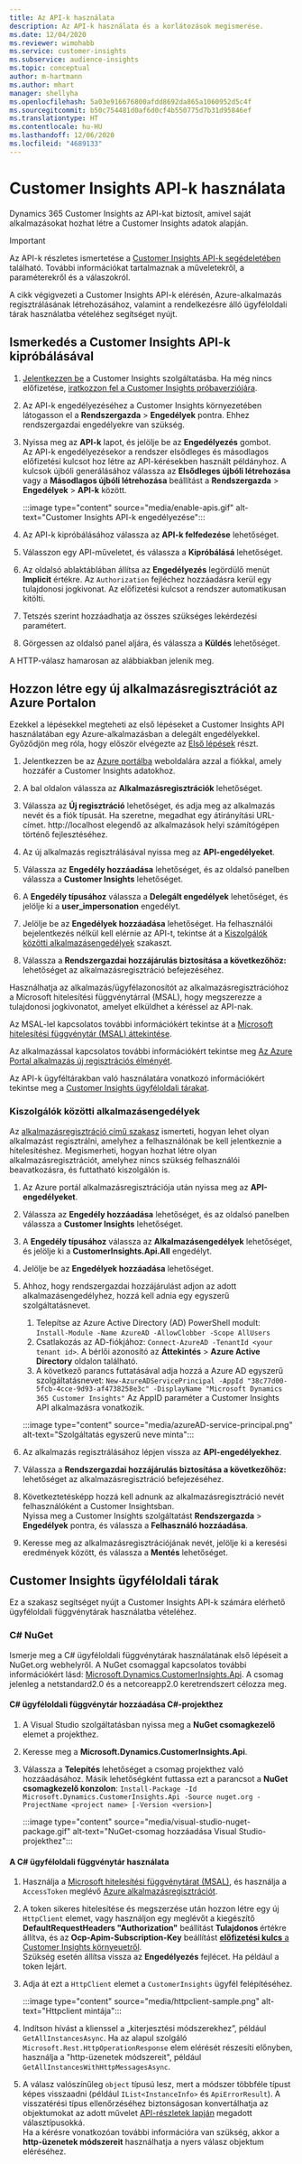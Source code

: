 ```yaml
---
title: Az API-k használata
description: Az API-k használata és a korlátozások megismerése.
ms.date: 12/04/2020
ms.reviewer: wimohabb
ms.service: customer-insights
ms.subservice: audience-insights
ms.topic: conceptual
author: m-hartmann
ms.author: mhart
manager: shellyha
ms.openlocfilehash: 5a03e916676800afdd8692da865a1060952d5c4f
ms.sourcegitcommit: b50c754481d0af6d0cf4b550775d7b31d95846ef
ms.translationtype: HT
ms.contentlocale: hu-HU
ms.lasthandoff: 12/06/2020
ms.locfileid: "4689133"
---
```

# <a name="work-with-customer-insights-apis"></a>Customer Insights API-k használata

Dynamics 365 Customer Insights az API-kat biztosít, amivel saját alkalmazásokat hozhat létre a Customer Insights adatok alapján.

> [!IMPORTANT]
> Az API-k részletes ismertetése a [Customer Insights API-k segédeletében](https://developer.ci.ai.dynamics.com/api-details#api=CustomerInsights) található. További információkat tartalmaznak a műveletekről, a paraméterekről és a válaszokról.

A cikk végigvezeti a Customer Insights API-k elérésén, Azure-alkalmazás regisztrálásának létrehozásához, valamint a rendelkezésre álló ügyféloldali tárak használatba vételéhez segítséget nyújt.

## <a name="get-started-trying-the-customer-insights-apis"></a>Ismerkedés a Customer Insights API-k kipróbálásával

1. [Jelentkezzen be](https://home.ci.ai.dynamics.com) a Customer Insights szolgáltatásba. Ha még nincs előfizetése, [iratkozzon fel a Customer Insights próbaverziójára](https://aka.ms/tryci).

1. Az API-k engedélyezéséhez a Customer Insights környezetében látogasson el a **Rendszergazda** > **Engedélyek** pontra. Ehhez rendszergazdai engedélyekre van szükség.

1. Nyissa meg az **API-k** lapot, és jelölje be az **Engedélyezés** gombot.    
   Az API-k engedélyezésekor a rendszer elsődleges és másodlagos előfizetési kulcsot hoz létre az API-kérésekben használt példányhoz. A kulcsok újbóli generálásához válassza az **Elsődleges újbóli létrehozása** vagy a **Másodlagos újbóli létrehozása** beállítást a **Rendszergazda** > **Engedélyek** > **API-k** között.

   :::image type="content" source="media/enable-apis.gif" alt-text="Customer Insights API-k engedélyezése":::

1. Az API-k kipróbálásához válassza az **API-k felfedezése** lehetőséget.

1. Válasszon egy API-műveletet, és válassza a **Kipróbálásá** lehetőséget.

1. Az oldalsó ablaktáblában állítsa az **Engedélyezés** legördülő menüt **Implicit** értékre. Az `Authorization` fejléchez hozzáadásra kerül egy tulajdonosi jogkivonat. Az előfizetési kulcsot a rendszer automatikusan kitölti.
  
1. Tetszés szerint hozzáadhatja az összes szükséges lekérdezési paramétert.

1. Görgessen az oldalsó panel aljára, és válassza a **Küldés** lehetőséget.

A HTTP-válasz hamarosan az alábbiakban jelenik meg.

## <a name="create-a-new-app-registration-in-the-azure-portal"></a>Hozzon létre egy új alkalmazásregisztrációt az Azure Portalon

Ezekkel a lépésekkel megteheti az első lépéseket a Customer Insights API használatában egy Azure-alkalmazásban a delegált engedélyekkel. Győződjön meg róla, hogy először elvégezte az [Első lépések](#get-started-trying-the-customer-insights-apis) részt.

1. Jelentkezzen be az [Azure portálba](https://portal.azure.com) weboldalára azzal a fiókkal, amely hozzáfér a Customer Insights adatokhoz.

1. A bal oldalon válassza az **Alkalmazásregisztrációk** lehetőséget.

1. Válassza az **Új regisztráció** lehetőséget, és adja meg az alkalmazás nevét és a fiók típusát.
   Ha szeretne, megadhat egy átirányítási URL-címet. http://localhost elegendő az alkalmazások helyi számítógépen történő fejlesztéséhez.

1. Az új alkalmazás regisztrálásával nyissa meg az **API-engedélyeket**.

1. Válassza az **Engedély hozzáadása** lehetőséget, és az oldalsó panelben válassza a **Customer Insights** lehetőséget.

1. A **Engedély típusához** válassza a **Delegált engedélyek** lehetőséget, és jelölje ki a **user_impersonation** engedélyt.

1. Jelölje be az **Engedélyek hozzáadása** lehetőséget. Ha felhasználói bejelentkezés nélkül kell elérnie az API-t, tekintse át a [Kiszolgálók közötti alkalmazásengedélyek](#server-to-server-application-permissions) szakaszt.

1. Válassza a **Rendszergazdai hozzájárulás biztosítása a következőhöz:** lehetőséget az alkalmazásregisztráció befejezéséhez.

Használhatja az alkalmazás/ügyfélazonosítót az alkalmazásregisztrációhoz a Microsoft hitelesítési függvénytárral (MSAL), hogy megszerezze a tulajdonosi jogkivonatot, amelyet elküldhet a kéréssel az API-nak.

Az MSAL-lel kapcsolatos további információkért tekintse át a [Microsoft hitelesítési függvénytár (MSAL) áttekintése](https://docs.microsoft.com/azure/active-directory/develop/msal-overview).

Az alkalmazással kapcsolatos további információkért tekintse meg [Az Azure Portal alkalmazás új regisztrációs élményét](https://docs.microsoft.com/azure/active-directory/develop/app-registration-portal-training-guide).

Az API-k ügyféltárakban való használatára vonatkozó információkért tekintse meg a [Customer Insights ügyféloldali tárakat](#customer-insights-client-libraries).

### <a name="server-to-server-application-permissions"></a>Kiszolgálók közötti alkalmazásengedélyek

Az [alkalmazásregisztráció című szakasz](#create-a-new-app-registration-in-the-azure-portal) ismerteti, hogyan lehet olyan alkalmazást regisztrálni, amelyhez a felhasználónak be kell jelentkeznie a hitelesítéshez. Megismerheti, hogyan hozhat létre olyan alkalmazásregisztrációt, amelyhez nincs szükség felhasználói beavatkozásra, és futtatható kiszolgálón is.

1. Az Azure portál alkalmazásregisztrációja után nyissa meg az **API-engedélyeket**.

1. Válassza az **Engedély hozzáadása** lehetőséget, és az oldalsó panelben válassza a **Customer Insights** lehetőséget.

1. A **Engedély típusához** válassza az **Alkalmazásengedélyek** lehetőséget, és jelölje ki a **CustomerInsights.Api.All** engedélyt.

1. Jelölje be az **Engedélyek hozzáadása** lehetőséget.

1. Ahhoz, hogy rendszergazdai hozzájárulást adjon az adott alkalmazásengedélyhez, hozzá kell adnia egy egyszerű szolgáltatásnevet.

   1. Telepítse az Azure Active Directory (AD) PowerShell modult: `Install-Module -Name AzureAD -AllowClobber -Scope AllUsers`
   1. Csatlakozás az AD-fiókjához: `Connect-AzureAD -TenantId <your tenant id>`. A bérlői azonosító az **Áttekintés** > **Azure Active Directory** oldalon található.
   1. A következő parancs futtatásával adja hozzá a Azure AD egyszerű szolgáltatásnevet: `New-AzureADServicePrincipal -AppId "38c77d00-5fcb-4cce-9d93-af4738258e3c" -DisplayName "Microsoft Dynamics 365 Customer Insights"` Az AppID paraméter a Customer Insights API alkalmazásra vonatkozik.

   :::image type="content" source="media/azureAD-service-principal.png" alt-text="Szolgáltatás egyszerű neve minta":::

1. Az alkalmazás regisztrálásához lépjen vissza az **API-engedélyekhez**.

1. Válassza a **Rendszergazdai hozzájárulás biztosítása a következőhöz:** lehetőséget az alkalmazásregisztráció befejezéséhez.

1. Következtetésképp hozzá kell adnunk az alkalmazásregisztráció nevét felhasználóként a Customer Insightsban.    
   Nyissa meg a Customer Insights szolgáltatást **Rendszergazda** > **Engedélyek** pontra, és válassza a **Felhasználó hozzáadása**.

1. Keresse meg az alkalmazásregisztrációjának nevét, jelölje ki a keresési eredmények között, és válassza a **Mentés** lehetőséget.

## <a name="customer-insights-client-libraries"></a>Customer Insights ügyféloldali tárak

Ez a szakasz segítséget nyújt a Customer Insights API-k számára elérhető ügyféloldali függvénytárak használatba vételéhez.

### <a name="c-nuget"></a>C# NuGet

Ismerje meg a C# ügyféloldali függvénytárak használatának első lépéseit a NuGet.org webhelyről. A NuGet csomaggal kapcsolatos további információkért lásd: [Microsoft.Dynamics.CustomerInsights.Api](https://www.nuget.org/packages/Microsoft.Dynamics.CustomerInsights.Api/). A csomag jelenleg a netstandard2.0 és a netcoreapp2.0 keretrendszert célozza meg.

#### <a name="add-the-c-client-library-to-a-c-project"></a>C# ügyféloldali függvénytár hozzáadása C#-projekthez

1. A Visual Studio szolgáltatásban nyissa meg a **NuGet csomagkezelő** elemet a projekthez.

1. Keresse meg a **Microsoft.Dynamics.CustomerInsights.Api**.

1. Válassza a **Telepítés** lehetőséget a csomag projekthez való hozzáadásához.
   Másik lehetőségként futtassa ezt a parancsot a **NuGet csomagkezelő konzolon**: `Install-Package -Id Microsoft.Dynamics.CustomerInsights.Api -Source nuget.org -ProjectName <project name> [-Version <version>]`

   :::image type="content" source="media/visual-studio-nuget-package.gif" alt-text="NuGet-csomag hozzáadása Visual Studio-projekthez":::

#### <a name="use-the-c-client-library"></a>A C# ügyféloldali függvénytár használata

1. Használja a [Microsoft hitelesítési függvénytárat (MSAL)](https://docs.microsoft.com/azure/active-directory/develop/msal-overview), és használja a `AccessToken` meglévő [Azure alkalmazásregisztrációt](#create-a-new-app-registration-in-the-azure-portal).

1. A token sikeres hitelesítése és megszerzése után hozzon létre egy új `HttpClient` elemet, vagy használjon egy meglévőt a kiegészítő **DefaultRequestHeaders "Authorization"** beállítást **Tulajdonos <access token>** értékre állítva, és az **Ocp-Apim-Subscription-Key** beállítást [**előfizetési kulcs** a Customer Insights környeuetről](#get-started-trying-the-customer-insights-apis).    
   Szükség esetén állítsa vissza az **Engedélyezés** fejlécet. Ha például a token lejárt.

1. Adja át ezt a `HttpClient` elemet a `CustomerInsights` ügyfél felépítéséhez.

   :::image type="content" source="media/httpclient-sample.png" alt-text="Httpclient mintája":::

1. Indítson hívást a klienssel a „kiterjesztési módszerekhez”, például `GetAllInstancesAsync`. Ha az alapul szolgáló `Microsoft.Rest.HttpOperationResponse` elem elérését részesíti előnyben, használja a "http-üzenetek módszereit", például `GetAllInstancesWithHttpMessagesAsync`.

1. A válasz valószínűleg `object` típusú lesz, mert a módszer többféle típust képes visszaadni (például `IList<InstanceInfo>` és `ApiErrorResult`). A visszatérési típus ellenőrzéséhez biztonságosan konvertálhatja az objektumokat az adott művelet [API-részletek lapján](https://developer.ci.ai.dynamics.com/api-details#api=CustomerInsights) megadott választípusokká.    
   Ha a kérésre vonatkozóan további információra van szükség, akkor a **http-üzenetek módszereit** használhatja a nyers válasz objektum eléréséhez.
